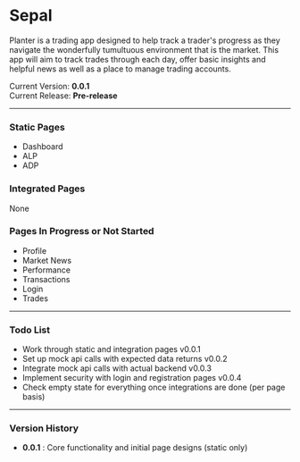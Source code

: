 # Sepal
Planter is a trading app designed to help track a trader's progress as they navigate the wonderfully tumultuous environment that is the market.
This app will aim to track trades through each day, offer basic insights and helpful news as well as a place to manage trading accounts.

Current Version: **0.0.1**\
Current Release: **Pre-release**

---

### Static Pages
- Dashboard
- ALP
- ADP

### Integrated Pages
None

### Pages In Progress or Not Started
- Profile
- Market News
- Performance
- Transactions
- Login
- Trades

---

### Todo List
- Work through static and integration pages v0.0.1
- Set up mock api calls with expected data returns v0.0.2
- Integrate mock api calls with actual backend v0.0.3
- Implement security with login and registration pages v0.0.4
- Check empty state for everything once integrations are done (per page basis)
---

### Version History
- **0.0.1** : Core functionality and initial page designs (static only)